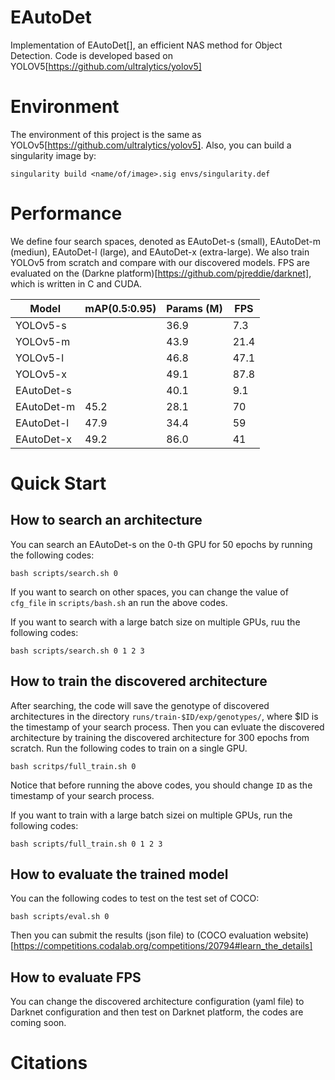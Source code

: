 # EAutoDet
Implementation of EAutoDet[], an efficient NAS method for Object Detection. Code is developed based on YOLOV5[https://github.com/ultralytics/yolov5]

# Environment

The environment of this project is the same as YOLOv5[https://github.com/ultralytics/yolov5]. Also, you can build a singularity image by:

`singularity build <name/of/image>.sig envs/singularity.def`

# Performance

We define four search spaces, denoted as EAutoDet-s (small), EAutoDet-m (mediun), EAutoDet-l (large), and EAutoDet-x (extra-large). We also train YOLOv5 from scratch and compare with our discovered models. FPS are evaluated on the (Darkne platform)[https://github.com/pjreddie/darknet], which is written in C and CUDA.

| Model         | mAP(0.5:0.95) | Params (M) | FPS |
| ------------------ |---------- |----------- |----|
| YOLOv5-s   |     |    36.9     | 7.3 |113|
| YOLOv5-m   |     |    43.9     | 21.4 |88|
| YOLOv5-l   |     |    46.8     | 47.1 |59|
| YOLOv5-x   |     |    49.1     | 87.8 |43|
| EAutoDet-s   |     |    40.1     | 9.1 |120|
| EAutoDet-m   |   45.2  |    28.1     |70|
| EAutoDet-l   |   47.9  |    34.4     |59|
| EAutoDet-x   |   49.2  |    86.0     |41

# Quick Start
## How to search an architecture
You can search an EAutoDet-s on the 0-th GPU for 50 epochs by running the following codes:

`bash scripts/search.sh 0`

If you want to search on other spaces, you can change the value of `cfg_file` in `scripts/bash.sh` an run the above codes.

If you want to search with a large batch size on multiple GPUs, ruu the following codes:

`bash scripts/search.sh 0 1 2 3`

## How to train the discovered architecture
After searching, the code will save the genotype of discovered architectures in the directory `runs/train-$ID/exp/genotypes/`, where $ID is the timestamp of your search process. Then you can evluate the discovered architecture by training the discovered architecture for 300 epochs from scratch. Run the following codes to train on a single GPU.

`bash scritps/full_train.sh 0`

Notice that before running the above codes, you should change `ID` as the timestamp of your search process.

If you want to train with a large batch sizei on multiple GPUs, run the following codes:

`bash scripts/full_train.sh 0 1 2 3`

## How to evaluate the trained model
You can the following codes to test on the test set of COCO:

`bash scripts/eval.sh 0`

Then you can submit the results (json file) to (COCO evaluation website)[https://competitions.codalab.org/competitions/20794#learn_the_details]

## How to evaluate FPS
You can change the discovered architecture configuration (yaml file) to Darknet configuration and then test on Darknet platform, the codes are coming soon.


# Citations

